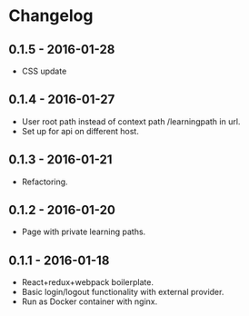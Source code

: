 # Changelog

## 0.1.5 - 2016-01-28

* CSS update

## 0.1.4 - 2016-01-27

* User root path instead of context path /learningpath in url.
* Set up for api on different host.

## 0.1.3 - 2016-01-21

* Refactoring.

## 0.1.2 - 2016-01-20

* Page with private learning paths.

## 0.1.1 - 2016-01-18

* React+redux+webpack boilerplate.
* Basic login/logout functionality with external provider.
* Run as Docker container with nginx.

